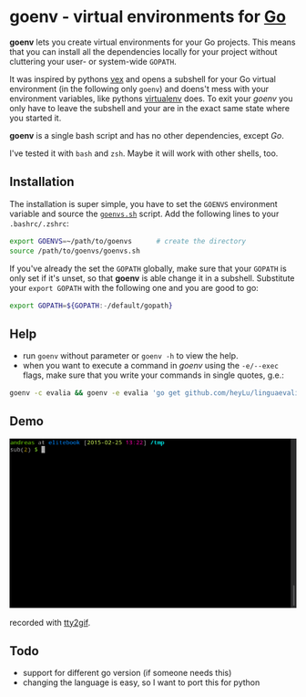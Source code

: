 # goenv - virtual environments for [Go](https://golang.org/)

**goenv** lets you create virtual environments for your Go projects. This means that you can install all the dependencies locally for your project without cluttering your user- or system-wide `GOPATH`.

It was inspired by pythons [vex](https://pypi.python.org/pypi/vex) and opens a subshell for your Go virtual environment (in the following only `goenv`) and doens't mess with your environment variables, like pythons [virtualenv](https://github.com/pypa/virtualenv) does. To exit your *goenv* you only have to leave the subshell and your are in the exact same state where you started it.

**goenv** is a single bash script and has no other dependencies, except *Go*.

I've tested it with `bash` and `zsh`. Maybe it will work with other shells, too.

## Installation

The installation is super simple, you have to set the `GOENVS` environment variable and source the [`goenvs.sh`](goenvs.sh) script. Add the following lines to your `.bashrc/.zshrc`:

```sh
export GOENVS=~/path/to/goenvs      # create the directory
source /path/to/goenvs/goenvs.sh
```

If you've already the set the `GOPATH` globally, make sure that your `GOPATH` is only set if it's unset, so that **goenv** is able change it in a subshell. Substitute your `export GOPATH` with the following one and you are good to go:

```sh
export GOPATH=${GOPATH:-/default/gopath}
```

## Help

- run `goenv` without parameter or `goenv -h` to view the help.
- when you want to execute a command in *goenv* using the `-e/--exec` flags, make sure that you write your commands in single quotes, g.e.:

```sh
goenv -c evalia && goenv -e evalia 'go get github.com/heyLu/linguaevalia && linguaevalia'
```

## Demo

![goenv demo](demo.gif)

recorded with [tty2gif](http://z24.github.io/tty2gif/).

## Todo

- support for different go version (if someone needs this)
- changing the language is easy, so I want to port this for python
